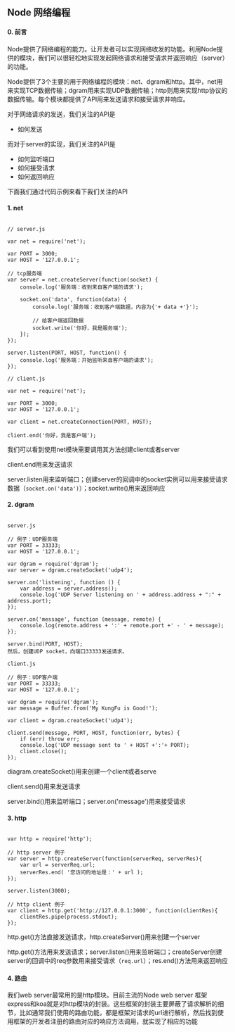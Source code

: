 ## Node 网络编程

#### 0. 前言

Node提供了网络编程的能力。让开发者可以实现网络收发的功能。利用Node提供的模块，我们可以很轻松地实现发起网络请求和接受请求并返回响应（server）的功能。

Node提供了3个主要的用于网络编程的模块：net、dgram和http。其中，net用来实现TCP数据传输；dgram用来实现UDP数据传输；http则用来实现http协议的数据传输。每个模块都提供了API用来发送请求和接受请求并响应。

对于网络请求的发送，我们关注的API是

- 如何发送

而对于server的实现，我们关注的API是

- 如何监听端口
- 如何接受请求
- 如何返回响应

下面我们通过代码示例来看下我们关注的API

#### 1. net

```

// server.js

var net = require('net');

var PORT = 3000;
var HOST = '127.0.0.1';

// tcp服务端
var server = net.createServer(function(socket) {
    console.log('服务端：收到来自客户端的请求');

    socket.on('data', function(data) {
        console.log('服务端：收到客户端数据，内容为{'+ data +'}');

        // 给客户端返回数据
        socket.write('你好，我是服务端');
    });
});

server.listen(PORT, HOST, function() {
    console.log('服务端：开始监听来自客户端的请求');
});

// client.js

var net = require('net');

var PORT = 3000;
var HOST = '127.0.0.1';

var client = net.createConnection(PORT, HOST);

client.end('你好，我是客户端');

```

我们可以看到使用net模块需要调用其方法创建client或者server

client.end用来发送请求

server.listen用来监听端口；创建server的回调中的socket实例可以用来接受请求数据（```socket.on('data')```）；socket.write()用来返回响应

#### 2. dgram

```

server.js

// 例子：UDP服务端
var PORT = 33333;
var HOST = '127.0.0.1';

var dgram = require('dgram');
var server = dgram.createSocket('udp4');

server.on('listening', function () {
    var address = server.address();
    console.log('UDP Server listening on ' + address.address + ":" + address.port);
});

server.on('message', function (message, remote) {
    console.log(remote.address + ':' + remote.port +' - ' + message);
});

server.bind(PORT, HOST);
然后，创建UDP socket，向端口33333发送请求。

client.js

// 例子：UDP客户端
var PORT = 33333;
var HOST = '127.0.0.1';

var dgram = require('dgram');
var message = Buffer.from('My KungFu is Good!');

var client = dgram.createSocket('udp4');

client.send(message, PORT, HOST, function(err, bytes) {
    if (err) throw err;
    console.log('UDP message sent to ' + HOST +':'+ PORT);
    client.close();
});

```

diagram.createSocket()用来创建一个client或者serve

client.send()用来发送请求

server.bind()用来监听端口；server.on('message')用来接受请求

#### 3. http

```

var http = require('http');

// http server 例子
var server = http.createServer(function(serverReq, serverRes){
    var url = serverReq.url;
    serverRes.end( '您访问的地址是：' + url );
});

server.listen(3000);

// http client 例子
var client = http.get('http://127.0.0.1:3000', function(clientRes){
    clientRes.pipe(process.stdout);
});

```

http.get()方法直接发送请求，http.createServer()用来创建一个server

http.get()方法用来发送请求；server.listen()用来监听端口；createServer创建server的回调中的req参数用来接受请求（```req.url```）；res.end()方法用来返回响应

#### 4. 路由

我们web server最常用的是http模块。目前主流的Node web server 框架express和koa就是对http模块的封装。这些框架的封装主要屏蔽了请求解析的细节，比如通常我们使用的路由功能，都是框架对请求的url进行解析，然后找到使用框架的开发者注册的路由对应的响应方法调用，就实现了相应的功能